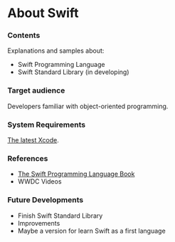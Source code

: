# About Swift

### Contents
Explanations and samples about: 
* Swift Programming Language
* Swift Standard Library (in developing)

### Target audience
Developers familiar with object-oriented programming.

### System Requirements
[The latest Xcode](https://developer.apple.com/xcode/downloads/).

### References
* [The Swift Programming Language Book](https://developer.apple.com/library/content/documentation/Swift/Conceptual/Swift_Programming_Language/index.html)
* WWDC Videos

### Future Developments
* Finish Swift Standard Library
* Improvements
* Maybe a version for learn Swift as a first language
